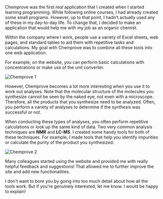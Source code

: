 Chemprove was the first _real_ application that I created when I started learning programming. While following online courses, I had already created some small programs. However, up to that point, I hadn't actually used any of these in my day-to-day life. To change that, I decided to make an application that would help me with my job as an organic chemist.

Within the company where I work, people use a variety of Excel sheets, web pages, and standard tables to aid them with repetitive tasks and calculations. My goal with Chemprove was to combine all these tools into one web application.

For example, on the website, you can perform basic calculations with concentrations or make use of the unit converter.

![Chemprove 1](/images/posts/chemprove1.jpg)

However, Chemprove becomes a lot more interesting when you use it to work out analyses. Note that the molecular structure of the molecules you synthesize cannot be seen by the naked eye, not even with a microscope. Therefore, all the products that you synthesize need to be analyzed. Often, you perform a variety of analyses to determine if the synthesis was successful or not.

When conducting these types of analyses, you often perform repetitive calculations or look up the same kind of data. Two very common analysis techniques are **NMR** and **LC-MS**. I created some handy tools for both of these techniques. For example, I made tools that help you identify impurities or calculate the purity of the product you synthesized.

![Chemprove 2](/images/posts/chemprove2.jpg)

Many colleagues started using the website and provided me with really helpful feedback and suggestions! That allowed me to further improve the site and add new functionalities.

I don't want to bore you by going into too much detail about how all the tools work. But if you're genuinely interested, let me know. I would be happy to explain!

